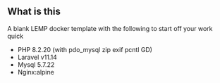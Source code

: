 ## What is this

A blank LEMP docker template with the following to start off your work quick

- PHP 8.2.20 (with pdo_mysql zip exif pcntl GD)
- Laravel v11.14
- Mysql 5.7.22
- Nginx:alpine

